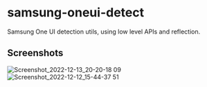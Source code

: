 # samsung-oneui-detect

Samsung One UI detection utils, using low level APIs and reflection.

## Screenshots

![Screenshot_2022-12-13_20-20-18 09](https://user-images.githubusercontent.com/4181752/207394487-a5cabf04-15dd-4660-8753-dadb9a5b25b0.png)
![Screenshot_2022-12-12_15-44-37 51](https://user-images.githubusercontent.com/4181752/207394557-4c690559-2259-46b4-9bff-0a68b127b060.png)
